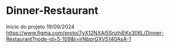 # Dinner-Restaurant
Inicio do projeto 19/09/2024
https://www.figma.com/proto/7yX12NXAj5SnzhjEKx306L/Dinner-Restaurant?node-id=5-109&t=irNbprGXV5140AsA-1

